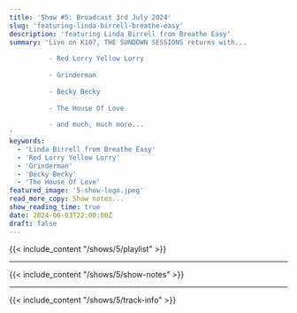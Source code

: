```yaml
---
title: 'Show #5: Broadcast 3rd July 2024'
slug: 'featuring-linda-birrell-breathe-easy'
description: 'featuring Linda Birrell from Breathe Easy'
summary: 'Live on K107, THE SUNDOWN SESSIONS returns with...
 
          - Red Lorry Yellow Lorry
                    
          - Grinderman
          
          - Becky Becky
          
          - The House Of Love
          
          - and much, much more...
'
keywords:
  - 'Linda Birrell from Breathe Easy'
  - 'Red Lorry Yellow Lorry'
  - 'Grinderman'
  - 'Becky Becky'
  - 'The House Of Love'
featured_image: '5-show-logo.jpeg'
read_more_copy: Show notes...
show_reading_time: true
date: 2024-06-03T22:00:00Z
draft: false
---
```


{{< include_content "/shows/5/playlist" >}}

---

{{< include_content "/shows/5/show-notes" >}}

---

{{< include_content "/shows/5/track-info" >}}
